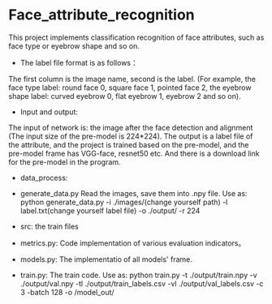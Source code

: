 # Face_attribute_recognition
This project implements classification recognition of face attributes, such as face type or eyebrow shape and so on.
* The label file format is as follows：

The first column is the image name, second is the label. (For example, the face type label: round face 0, square face 1, pointed face 2,  the eyebrow shape label: curved eyebrow 0, flat eyebrow 1, eyebrow 2 and so on).

* Input and output:

The input of network is: the image after the face detection and alignment (The input size of the pre-model is 224*224).
The output is a label file of the attribute, and the project is trained based on the pre-model, and the pre-model frame has VGG-face, resnet50 etc. And there is a download link for the pre-model in the program.

* data_process:
* generate_data.py Read the images, save them into .npy file. Use as: python generate_data.py -i ./images/(change yourself path) -l label.txt(change yourself label file) -o ./output/ -r 224

* src: the train files
* metrics.py: Code implementation of various evaluation indicators。
* models.py: The implementatio of all models' frame.
* train.py: The train code. Use as: python train.py -t ./output/train.npy -v ./output/val.npy -tl ./output/train_labels.csv -vl ./output/val_labels.csv -c 3 -batch 128 -o /model_out/
